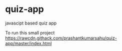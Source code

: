 # quiz-app
javascipt based quiz app

To run this small project
https://rawcdn.githack.com/prashantkumarsahu/quiz-app/master/index.html

